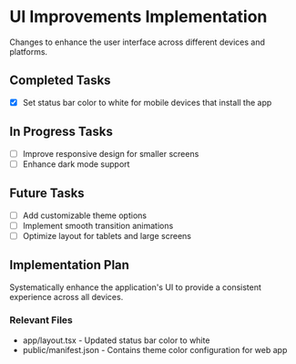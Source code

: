 # UI Improvements Implementation

Changes to enhance the user interface across different devices and platforms.

## Completed Tasks

- [x] Set status bar color to white for mobile devices that install the app

## In Progress Tasks

- [ ] Improve responsive design for smaller screens
- [ ] Enhance dark mode support

## Future Tasks

- [ ] Add customizable theme options
- [ ] Implement smooth transition animations
- [ ] Optimize layout for tablets and large screens

## Implementation Plan

Systematically enhance the application's UI to provide a consistent experience across all devices.

### Relevant Files

- app/layout.tsx - Updated status bar color to white
- public/manifest.json - Contains theme color configuration for web app 